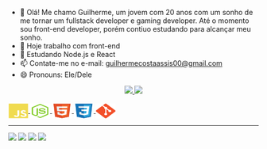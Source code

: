 - 💬 Olá! Me chamo Guilherme, um jovem com 20 anos com um sonho de me tornar um fullstack developer e gaming developer. Até o momento sou front-end developer, porém contiuo estudando para alcançar meu sonho.
- 🔭 Hoje trabalho com front-end
- 🌱 Estudando Node.js e React
- 📫 Contate-me no e-mail: guilhermecostaassis00@gmail.com
- 😄 Pronouns: Ele/Dele

<div align="center">
  <a href="https://github.com/ocosta818">
  <img height="180em" src="https://github-readme-stats.vercel.app/api?username=ocosta818&show_icons=true&theme=dark&include_all_commits=true&count_private=true"/>
  <img height="180em" src="https://github-readme-stats.vercel.app/api/top-langs/?username=ocosta818&layout=compact&langs_count=7&theme=dark"/>
</div>
  
  <div style="display: block"><br>
  <img align="center" alt="Rafa-Js" height="30" width="40" src="https://raw.githubusercontent.com/devicons/devicon/master/icons/javascript/javascript-plain.svg">
  <img align="center" alt="Rafa-CSS" height="30" width="40" src="https://raw.githubusercontent.com/devicons/devicon/master/icons/nodejs/nodejs-original.svg">
  <img align="center" alt="Rafa-HTML" height="30" width="40" src="https://raw.githubusercontent.com/devicons/devicon/master/icons/html5/html5-original.svg">
  <img align="center" alt="Rafa-CSS" height="30" width="40" src="https://raw.githubusercontent.com/devicons/devicon/master/icons/css3/css3-original.svg">
  <img align="center" alt="Rafa-CSS" height="30" width="40" src="https://raw.githubusercontent.com/devicons/devicon/master/icons/git/git-original.svg">
 
</div>
  <hr>
  <div> 
  
  <a href="https://www.instagram.com/cguilherme_17/" target="_blank"><img src="https://img.shields.io/badge/-Instagram-%23E4405F?style=for-the-badge&logo=instagram&logoColor=white" target="_blank"></a>
 <a href="https://discord.com/channels/@me" target="_blank"><img src="https://img.shields.io/badge/Discord-7289DA?style=for-the-badge&logo=discord&logoColor=white" target="_blank"></a> 
  <a href = "https://mail.google.com/mail/u/0/?tab=rm&ogbl#inbox"><img src="https://img.shields.io/badge/-Gmail-%23333?style=for-the-badge&logo=gmail&logoColor=white" target="_blank"></a>
  <a href="https://www.linkedin.com/in/guilherme-costa-assis-b5738a222/" target="_blank"><img src="https://img.shields.io/badge/-LinkedIn-%230077B5?style=for-the-badge&logo=linkedin&logoColor=white" target="_blank"></a> 

